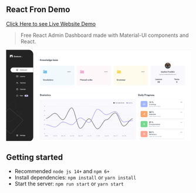 ## React Fron Demo
[Click Here to see Live Website Demo](https://mjones-react-dash.web.app)


> Free React Admin Dashboard made with Material-UI components and React.

![preview](public/static/preview.png)

## Getting started

- Recommended `node js 14+` and `npm 6+`
- Install dependencies: `npm install` or `yarn install`
- Start the server: `npm run start` or `yarn start`
